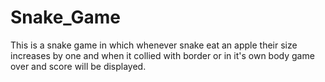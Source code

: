 # Snake_Game

This is a snake game in which whenever snake eat an apple their size increases by one and when it collied with border or in it's own body game over and score will be displayed.
